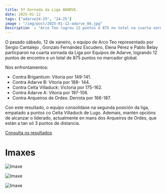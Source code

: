 ```yaml
---
title: 5ª Xornada da Liga ADARVE.
date: 2025-01-12
tags: ["adarve24-25", "24-25"]
image : "/img/post/2025-01-12-adarve_04.jpg"
Description  : "Arco Teo logrou 12 puntos e 875 no total na cuarta xornada da Liga por Equipos de Adarve, demostrando gran competitividade e mellora continua."
---
```


O pasado sábado, 12 de xaneiro, o equipo de Arco Teo representado por Sergio Cantalejo , Gonzalo Fernández Escudero, Elena Pérez  e Pablo Belay particparon na cuarta xornada da Liga por Equipos de Adarve, logrando 12 puntos de encontro e un total de 875 puntos no marcador global.

Nos enfrontamentos:

- Contra Brigantium: Vitoria por 149-141.
- Contra Adarve B: Vitoria por 188- 144.
- Contra Celta Villaduck: Victoria por 175-162.
- Contra Adarve A: Vitoria por 197-106.
- Contra Arqueiros de Ordes: Derrota por 166-187.


Con este resultado, o equipo consolídase na segunda posición da liga, empatado a puntos co Celta Villaduck de Lugo. Ademais, mantén opcións de alcanzar o liderado, actualmente en mans dos Arqueiros de Ordes, que están a tan só 3 puntos de distancia.

 



[Consulta os resultados](https://docs.google.com/spreadsheets/d/1gygWKIQX21a8ha2O_VllJcGtSTHoihNjnocNm11XQVo/edit?gid=351339145#gid=351339145)


# Imaxes


![Imaxe](../2025-01-12-adarve-xor4/01.jpg)

![Imaxe](../2025-01-12-adarve-xor4/res01.jpg)


![Imaxe](../2025-01-12-adarve-xor4/res02.jpg)

